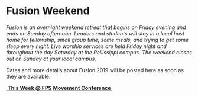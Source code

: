 # Fusion Weekend  
*Fusion is an overnight weekend retreat that begins on Friday evening and ends on Sunday afternoon. Leaders and students will stay in a local host home for fellowship, small group time, some meals, and trying to get some sleep every night. Live worship services are held Friday night and throughout the day Saturday at the Pellissippi campus. The weekend closes out on Sunday at your local campus.*

Dates and more details about Fusion 2019 will be posted here as soon as they are available.  


<!--End of Markdown Content-->

<!--Bottom Page Nav Buttons-->
<a class="btn btn-default btn-sm" href="/" role="button"><i class="fa fa-arrow-left"></i>&nbsp;<b>This Week @ FPS</b></a>
<a class="btn btn-default btn-sm" href="/movement" role="button"><b>Movement Conference</b>&nbsp;<i class="fa fa-arrow-right"></i></a>

